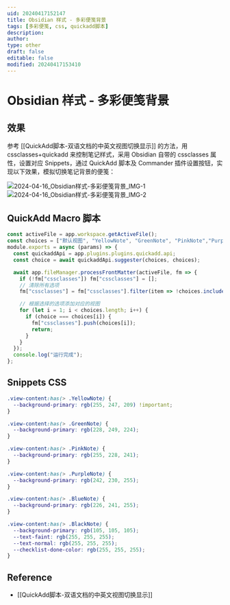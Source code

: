 ```yaml
---
uid: 20240417152147
title: Obsidian 样式 - 多彩便笺背景
tags: [多彩便笺, css, quickadd脚本]
description: 
author: 
type: other
draft: false
editable: false
modified: 20240417153410
---
```


# Obsidian 样式 - 多彩便笺背景

## 效果

参考 [[QuickAdd脚本-双语文档的中英文视图切换显示]] 的方法，用 cssclasses+quickadd 来控制笔记样式，采用 Obsidian 自带的 cssclasses 属性，设置对应 Snippets，通过 QuickAdd 脚本及 Commander 插件设置按钮，实现以下效果，模拟切换笔记背景的便笺：

![2024-04-16_Obsidian样式-多彩便笺背景_IMG-1](https://cdn.pkmer.cn/images/202404171534290.gif!pkmer)![2024-04-16_Obsidian样式-多彩便笺背景_IMG-2](https://cdn.pkmer.cn/images/202404171534291.jpg!pkmer)

## QuickAdd Macro 脚本

```js
const activeFile = app.workspace.getActiveFile();
const choices = ["默认视图", "YellowNote", "GreenNote", "PinkNote","PurpleNote","BlueNote","BlackNote"];
module.exports = async (params) => {
  const quickaddApi = app.plugins.plugins.quickadd.api;
  const choice = await quickaddApi.suggester(choices, choices);

  await app.fileManager.processFrontMatter(activeFile, fm => {
    if (!fm["cssclasses"]) fm["cssclasses"] = [];
    // 清除所有选项
    fm["cssclasses"] = fm["cssclasses"].filter(item => !choices.includes(item));

    // 根据选择的选项添加对应的视图
    for (let i = 1; i < choices.length; i++) {
      if (choice === choices[i]) {
        fm["cssclasses"].push(choices[i]);
        return;
      }
    }
  });
  console.log("运行完成");
};
```

## Snippets CSS

```css
.view-content:has(> .YellowNote) {
  --background-primary: rgb(255, 247, 209) !important;
}

.view-content:has(> .GreenNote) {
  --background-primary: rgb(228, 249, 224);
}

.view-content:has(> .PinkNote) {
  --background-primary: rgb(255, 228, 241);
}

.view-content:has(> .PurpleNote) {
  --background-primary: rgb(242, 230, 255);
}

.view-content:has(> .BlueNote) {
  --background-primary: rgb(226, 241, 255);
}

.view-content:has(> .BlackNote) {
  --background-primary: rgb(105, 105, 105);
  --text-faint: rgb(255, 255, 255);
  --text-normal: rgb(255, 255, 255);
  --checklist-done-color: rgb(255, 255, 255);
}
```

## Reference

- [[QuickAdd脚本-双语文档的中英文视图切换显示]]
